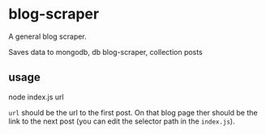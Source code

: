 blog-scraper
================

A general blog scraper.

Saves data to mongodb, db blog-scraper, collection posts
 
## usage

node index.js url

`url` should be the url to the first post. On that blog page ther should be the link to the next post (you can edit the selector path in the `index.js`).
